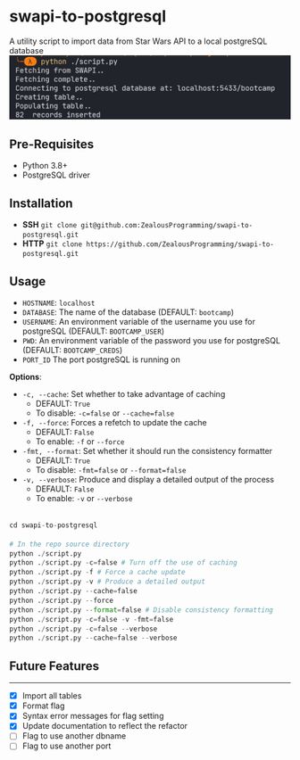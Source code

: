 # swapi-to-postgresql
A utility script to import data from Star Wars API to a local postgreSQL database
![Showcase Image](/screenshots/Capture.PNG)

## Pre-Requisites
- Python 3.8+
- PostgreSQL driver

## Installation
- __SSH__
	`git clone git@github.com:ZealousProgramming/swapi-to-postgresql.git`
- __HTTP__
	`git clone https://github.com/ZealousProgramming/swapi-to-postgresql.git`

## Usage
- `HOSTNAME`: `localhost`
- `DATABASE`: The name of the database (DEFAULT: `bootcamp`)
- `USERNAME`: An environment variable of the username you use for postgreSQL (DEFAULT: `BOOTCAMP_USER`)
- `PWD`: An environment variable of the password you use for postgreSQL (DEFAULT: `BOOTCAMP_CREDS`)
- `PORT_ID` The port postgreSQL is running on

__Options__: 
- `-c, --cache`: Set whether to take advantage of caching
	- DEFAULT: `True`
	- To disable: `-c=false` or `--cache=false` 
- `-f, --force`: Forces a refetch to update the cache
	- DEFAULT: `False`
	- To enable: `-f` or `--force`
- `-fmt, --format`: Set whether it should run the consistency formatter
	- DEFAULT: `True`
	- To disable: `-fmt=false` or `--format=false`
- `-v, --verbose`: Produce and display a detailed output of the process
	- DEFAULT: `False`
	- To enable: `-v` or `--verbose`
``` python

cd swapi-to-postgresql

# In the repo source directory
python ./script.py
python ./script.py -c=false # Turn off the use of caching
python ./script.py -f # Force a cache update
python ./script.py -v # Produce a detailed output
python ./script.py --cache=false
python ./script.py --force
python ./script.py --format=false # Disable consistency formatting
python ./script.py -c=false -v -fmt=false
python ./script.py -c=false --verbose
python ./script.py --cache=false --verbose
```

## Future Features
---
- [x] Import all tables
- [x] Format flag
- [x] Syntax error messages for flag setting
- [x] Update documentation to reflect the refactor
- [ ] Flag to use another dbname
- [ ] Flag to use another port